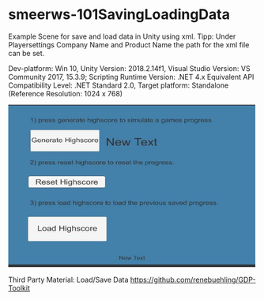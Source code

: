 # smeerws-101SavingLoadingData

Example Scene for save and load data in Unity using xml. 
Tipp: Under Playersettings Company Name and Product Name the path for the xml file can be set. 

Dev-platform: Win 10, Unity Version: 2018.2.14f1, Visual Studio Version: VS Community 2017, 15.3.9;
Scripting Runtime Version: .NET 4.x Equivalent
API Compatibility Level: .NET Standard 2.0, 
Target platform: Standalone (Reference Resolution: 1024 x 768)

<div>
<img src = "./Screenshots/IntroScene.jpg" width = "500">
</div>

Third Party Material:
Load/Save Data https://github.com/renebuehling/GDP-Toolkit

